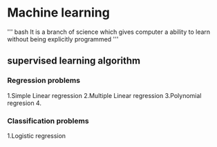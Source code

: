 # Machine learning
''' bash It is a branch of science which gives computer a ability to learn without being explicitly programmed '''


## supervised learning algorithm
### Regression  problems
  1.Simple Linear regression
  2.Multiple Linear regression
  3.Polynomial regresion
  4.
### Classification problems
   1.Logistic regression
